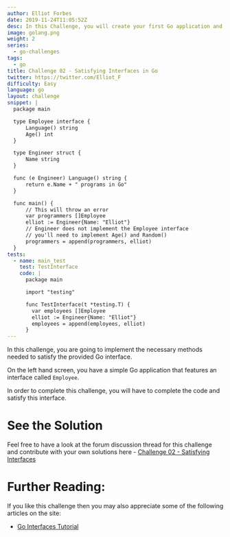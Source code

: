 ```yaml
---
author: Elliot Forbes
date: 2019-11-24T11:05:52Z
desc: In this Challenge, you will create your first Go application and commit it up to Github!
image: golang.png
weight: 2
series:
  - go-challenges
tags:
  - go
title: Challenge 02 - Satisfying Interfaces in Go 
twitter: https://twitter.com/Elliot_F
difficulty: Easy
language: go
layout: challenge
snippet: |
  package main

  type Employee interface {
      Language() string
      Age() int
  }

  type Engineer struct {
      Name string
  }

  func (e Engineer) Language() string {
      return e.Name + " programs in Go"
  }

  func main() {
      // This will throw an error
      var programmers []Employee
      elliot := Engineer{Name: "Elliot"}
      // Engineer does not implement the Employee interface
      // you'll need to implement Age() and Random()
      programmers = append(programmers, elliot)
  }
tests: 
  - name: main_test
    test: TestInterface
    code: |
      package main

      import "testing"

      func TestInterface(t *testing.T) {
        var employees []Employee
        elliot := Engineer{Name: "Elliot"}
        employees = append(employees, elliot)
      }
---
```


In this challenge, you are going to implement the necessary methods needed to satisfy the provided Go interface.

On the left hand screen, you have a simple Go application that features an interface called `Employee`. 

In order to complete this challenge, you will have to complete the code and satisfy this interface.

<Quiz question="Can you implement additional methods for this interface outside of the contract?" correct="A" answer="True" A="True" B="False"/>

# See the Solution

Feel free to have a look at the forum discussion thread for this challenge and contribute with your own solutions here - [Challenge 02 - Satisfying Interfaces](https://discuss.tutorialedge.net/t/challenge-02-satisfying-interfaces/19) 

# Further Reading:

If you like this challenge then you may also appreciate some of the following articles on the site:

* [Go Interfaces Tutorial](/golang/go-interfaces-tutorial/)
